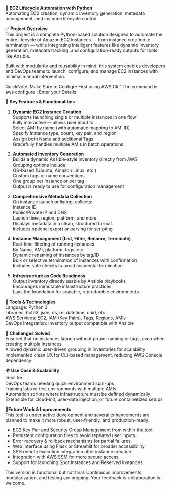 🔧 **EC2 Lifecycle Automation with Python**  
Automating EC2 creation, dynamic inventory generation, metadata management, and instance lifecycle control

✅ **Project Overview**  
This project is a complete Python-based solution designed to automate the entire lifecycle of Amazon EC2 instances — from instance creation to termination — while integrating intelligent features like dynamic inventory generation, metadata tracking, and configuration-ready outputs for tools like Ansible.

Built with modularity and reusability in mind, this system enables developers and DevOps teams to launch, configure, and manage EC2 instances with minimal manual intervention.

QuickNote: Make Sure to Configre First using AWS Cli " The command is: aws configure : Enter your Details

🧠 **Key Features & Functionalities**  
1. **Dynamic EC2 Instance Creation**  
Supports launching single or multiple instances in one flow  
Fully interactive — allows user input to:  
Select AMI by name (with automatic mapping to AMI ID)  
Specify instance type, count, key pair, and region  
Assign both Name and additional Tags  
Gracefully handles multiple AMIs in batch operations

2. **Automated Inventory Generation**  
Builds a dynamic Ansible-style inventory directly from AWS  
Grouping options include:  
OS-based (Ubuntu, Amazon Linux, etc.)  
Custom tags or name conventions  
One group per instance or per tag  
Output is ready to use for configuration management

3. **Comprehensive Metadata Collection**  
On instance launch or listing, collects:  
Instance ID  
Public/Private IP and DNS  
Launch time, region, platform, and more  
Displays metadata in a clean, structured format  
Includes optional export or parsing for scripting

4. **Instance Management (List, Filter, Rename, Terminate)**  
Real-time filtering of running instances  
By Name, AMI, platform, tags, etc.  
Dynamic renaming of instances by tag/ID  
Bulk or selective termination of instances with confirmation  
Includes safe checks to avoid accidental termination

5. **Infrastructure as Code Readiness**  
Output inventory directly usable by Ansible playbooks  
Encourages immutable infrastructure practices  
Lays the foundation for scalable, reproducible environments

📁 **Tools & Technologies**  
Language: Python 3  
Libraries: boto3, json, os, re, datetime, uuid, etc.  
AWS Services: EC2, IAM (Key Pairs), Tags, Regions, AMIs  
DevOps Integration: Inventory output compatible with Ansible

🧩 **Challenges Solved**  
Ensured that no instances launch without proper naming or tags, even when creating multiple instances  
Allowed dynamic user-driven grouping in inventories for scalability  
Implemented clean UX for CLI-based management, reducing AWS Console dependency

🌍 **Use Case & Scalability**  
Ideal for:  
DevOps teams needing quick environment spin-ups  
Training labs or test environments with multiple AMIs  
Automation scripts where infrastructure must be defined dynamically  
Extensible for cloud-init, user-data injection, or future containerized setups

🚧**Future Work & Improvements**  
This tool is under active development and several enhancements are planned to make it more robust, user-friendly, and production-ready:  
- EC2 Key Pair and Security Group Management from within the tool.  
- Persistent configuration files to avoid repeated user inputs.  
- Error recovery & rollback mechanisms for partial failures.  
- Web interface using Flask or Streamlit for broader accessibility.  
- SSH remote execution integration after instance creation.  
- Integration with AWS SSM for more secure access.  
- Support for launching Spot Instances and Reserved Instances.  

This version is functional but not final. Continuous improvements, modularization, and testing are ongoing. Your feedback or collaboration is welcome.
